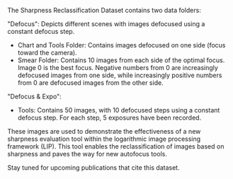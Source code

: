 The Sharpness Reclassification Dataset contains two data folders:

"Defocus": Depicts different scenes with images defocused using a constant defocus step.
- Chart and Tools Folder: Contains images defocused on one side (focus toward the camera).
- Smear Folder: Contains 10 images from each side of the optimal focus. Image 0 is the best focus. Negative numbers from 0 are increasingly defocused images from one side, while increasingly positive numbers from 0 are defocused images from the other side.

"Defocus & Expo":
- Tools: Contains 50 images, with 10 defocused steps using a constant defocus step. For each step, 5 exposures have been recorded.

These images are used to demonstrate the effectiveness of a new sharpness evaluation tool within the logarithmic image processing framework (LIP). This tool enables the reclassification of images based on sharpness and paves the way for new autofocus tools.

Stay tuned for upcoming publications that cite this dataset.

